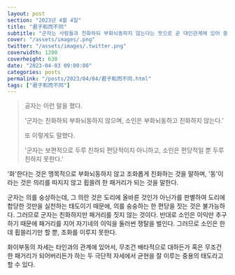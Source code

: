 ```yaml
---
layout: post
section: "2023년 4월 4일"
title: "君子和而不同"
subtitle: "군자는 사람들과 친화하되 부화뇌동하지 않는다는 뜻으로 곧 대인관계에 있어 중용의 덕을 지켜, 다른 사람과의 친화를 도모하되 편당을 짓지 않는 태도를 말한다."
cover: "/assets/images/.png"
twitter: "/assets/images/.twitter.png"
coverwidth: 1200
coverheight: 630
date: "2023-04-03 09:00:00"
categories: posts
permalink: "/posts/2023/04/04/君子和而不同.html"
tags: ["君子和而不同"]
---
```


> 공자는 이런 말을 했다.
>
> '군자는 친화하되 부화뇌동하지 않으며, 소인은 부화뇌동하고 친화하지 않는다.'
>
> 또 이렇게도 말했다.
>
> '군자는 보편적으로 두루 친하되 편당적이지 아니하고, 소인은 편당적일 뿐 두루 친하지 못한다.'

'화'한다는 것은 맹목적으로 부화뇌동하지 않고 조화롭게 친화하는 것을 말하며, '동'이라는 것은 의리를 따지지 않고 휩쓸려 한 패거리가 되는 것을 말한다.

군자는 의를 숭상하는데, 그 의란 것은 도리에 올바른 것인가 아닌가를 판별하여 도리에 합당한 것만을 실천하는 태도이기 때문에, 의를 숭숭하는 한 편당을 짓는 것은 불가능하다. 그러므로 군자는 친화하지만 패거리를 짓지 않는 것이다. 반대로 소인은 이익만 추구하기 때문에 패거리를 지어 자기네의 이익을 둘러썬 쟁탈을 벌인다. 그러므로 소인은 한데 휩쓸리기만 할 뿐, 조화를 이루지 못한다.

화이부동의 자세는 타인과의 관계에 있어서, 무조건 배타적으로 대하든가 혹은 무조건 한 패거리가 되어버리든가 하는 두 극단적 자세에서 균현을 잘 이루는 중용의 태도라고 할 수 있다.
